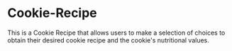 # Cookie-Recipe

This is a Cookie Recipe that allows users to make a selection of choices to obtain their desired cookie recipe and the cookie's nutritional values.
